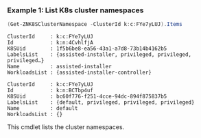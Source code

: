 ### Example 1: List K8s cluster namespaces
```powershell
(Get-ZNK8SClusterNamespace -ClusterId k:c:FYe7yLUJ).Items
```

```output
ClusterId     : k:c:FYe7yLUJ
Id            : k:n:4CvhlfjA
K8SUid        : 1f5b6be8-ea56-43a1-a7d8-73b14b4162b5
LabelsList    : {assisted-installer, privileged, privileged, privileged…}
Name          : assisted-installer
WorkloadsList : {assisted-installer-controller}

ClusterId     : k:c:FYe7yLUJ
Id            : k:n:BCTbp4uf
K8SUid        : bc60f776-f251-4cce-94dc-894f875837b5
LabelsList    : {default, privileged, privileged, privileged}
Name          : default
WorkloadsList : {}
```

This cmdlet lists the cluster namespaces.
